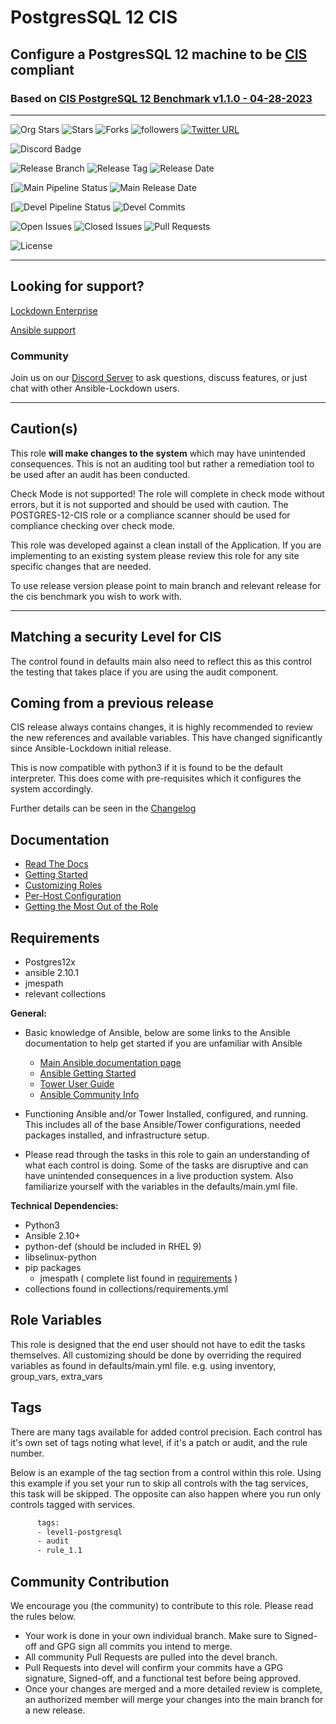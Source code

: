 # PostgresSQL 12 CIS

## Configure a PostgresSQL 12 machine to be [CIS](https://www.cisecurity.org/cis-benchmarks/) compliant

### Based on [CIS PostgreSQL 12 Benchmark v1.1.0 - 04-28-2023](https://www.cisecurity.org/cis-benchmarks/)

---

![Org Stars](https://img.shields.io/github/stars/ansible-lockdown?label=Org%20Stars&style=social)
![Stars](https://img.shields.io/github/stars/ansible-lockdown/POSTGRES-12-CIS?label=Repo%20Stars&style=social)
![Forks](https://img.shields.io/github/forks/ansible-lockdown/POSTGRES-12-CIS?style=social)
![followers](https://img.shields.io/github/followers/ansible-lockdown?style=social)
[![Twitter URL](https://img.shields.io/twitter/url/https/twitter.com/AnsibleLockdown.svg?style=social&label=Follow%20%40AnsibleLockdown)](https://twitter.com/AnsibleLockdown)

![Discord Badge](https://img.shields.io/discord/925818806838919229?logo=discord)

![Release Branch](https://img.shields.io/badge/Release%20Branch-Main-brightgreen)
![Release Tag](https://img.shields.io/github/v/release/ansible-lockdown/POSTGRES-12-CIS)
![Release Date](https://img.shields.io/github/release-date/ansible-lockdown/POSTGRES-12-CIS)

[![Main Pipeline Status](https://img.shields.io/github/actions/workflow/status/ansible-lockdown/POSTGRES-12-CIS/vagrantup.yml?label=Build%20Status)
![Main Release Date](https://img.shields.io/github/release-date/ansible-lockdown/POSTGRES-12-CIS?label=Release%20Date)

[![Devel Pipeline Status](https://img.shields.io/github/actions/workflow/status/ansible-lockdown/POSTGRES-12-CIS/vagrantup.yml?label=Devel%20Build%20Status)
![Devel Commits](https://img.shields.io/github/commit-activity/m/ansible-lockdown/POSTGRES-12-CIS/devel?color=dark%20green&label=Devel%20Branch%20Commits)

![Open Issues](https://img.shields.io/github/issues-raw/ansible-lockdown/POSTGRES-12-CIS?label=Open%20Issues)
![Closed Issues](https://img.shields.io/github/issues-closed-raw/ansible-lockdown/POSTGRES-12-CIS?label=Closed%20Issues&&color=success)
![Pull Requests](https://img.shields.io/github/issues-pr/ansible-lockdown/POSTGRES-12-CIS?label=Pull%20Requests)

![License](https://img.shields.io/github/license/ansible-lockdown/POSTGRES-12-CIS?label=License)

---

## Looking for support?

[Lockdown Enterprise](https://www.lockdownenterprise.com#GH_AL_POSTGRES_12_CIS)

[Ansible support](https://www.mindpointgroup.com/cybersecurity-products/ansible-counselor#GH_AL_POSTGRES_12_CIS)

### Community

Join us on our [Discord Server](https://discord.io/ansible-lockdown) to ask questions, discuss features, or just chat with other Ansible-Lockdown users.

---

## Caution(s)

This role **will make changes to the system** which may have unintended consequences. This is not an auditing tool but rather a remediation tool to be used after an audit has been conducted.

Check Mode is not supported! The role will complete in check mode without errors, but it is not supported and should be used with caution. The POSTGRES-12-CIS role or a compliance scanner should be used for compliance checking over check mode.

This role was developed against a clean install of the Application. If you are implementing to an existing system please review this role for any site specific changes that are needed.

To use release version please point to main branch and relevant release for the cis benchmark you wish to work with.

---

## Matching a security Level for CIS

The control found in defaults main also need to reflect this as this control the testing that takes place if you are using the audit component.

## Coming from a previous release

CIS release always contains changes, it is highly recommended to review the new references and available variables. This have changed significantly since Ansible-Lockdown initial release.

This is now compatible with python3 if it is found to be the default interpreter. This does come with pre-requisites which it configures the system accordingly.

Further details can be seen in the [Changelog](./ChangeLog.md)

## Documentation

- [Read The Docs](https://ansible-lockdown.readthedocs.io/en/latest/)
- [Getting Started](https://www.lockdownenterprise.com/docs/getting-started-with-lockdown#GH_AL_POSTGRES_12_CIS)
- [Customizing Roles](https://www.lockdownenterprise.com/docs/customizing-lockdown-enterprise#GH_AL_POSTGRES_12_CIS)
- [Per-Host Configuration](https://www.lockdownenterprise.com/docs/per-host-lockdown-enterprise-configuration#GH_AL_POSTGRES_12_CIS)
- [Getting the Most Out of the Role](https://www.lockdownenterprise.com/docs/get-the-most-out-of-lockdown-enterprise#GH_AL_POSTGRES_12_CIS)

## Requirements

- Postgres12x
- ansible 2.10.1
- jmespath
- relevant collections

**General:**

- Basic knowledge of Ansible, below are some links to the Ansible documentation to help get started if you are unfamiliar with Ansible

  - [Main Ansible documentation page](https://docs.ansible.com)
  - [Ansible Getting Started](https://docs.ansible.com/ansible/latest/user_guide/intro_getting_started.html)
  - [Tower User Guide](https://docs.ansible.com/ansible-tower/latest/html/userguide/index.html)
  - [Ansible Community Info](https://docs.ansible.com/ansible/latest/community/index.html)
- Functioning Ansible and/or Tower Installed, configured, and running. This includes all of the base Ansible/Tower configurations, needed packages installed, and infrastructure setup.
- Please read through the tasks in this role to gain an understanding of what each control is doing. Some of the tasks are disruptive and can have unintended consequences in a live production system. Also familiarize yourself with the variables in the defaults/main.yml file.

**Technical Dependencies:**

- Python3
- Ansible 2.10+
- python-def (should be included in RHEL 9)
- libselinux-python
- pip packages
  - jmespath ( complete list found in [requirements](./requirements.txt) )
- collections found in collections/requirements.yml

## Role Variables

This role is designed that the end user should not have to edit the tasks themselves. All customizing should be done by overriding the required variables as found in defaults/main.yml file. e.g. using inventory, group_vars, extra_vars

## Tags

There are many tags available for added control precision. Each control has it's own set of tags noting what level, if it's a patch or audit, and the rule number.

Below is an example of the tag section from a control within this role. Using this example if you set your run to skip all controls with the tag services, this task will be skipped. The opposite can also happen where you run only controls tagged with services.

```sh
      tags:
      - level1-postgresql
      - audit
      - rule_1.1
```

## Community Contribution

We encourage you (the community) to contribute to this role. Please read the rules below.

- Your work is done in your own individual branch. Make sure to Signed-off and GPG sign all commits you intend to merge.
- All community Pull Requests are pulled into the devel branch.
- Pull Requests into devel will confirm your commits have a GPG signature, Signed-off, and a functional test before being approved.
- Once your changes are merged and a more detailed review is complete, an authorized member will merge your changes into the main branch for a new release.
